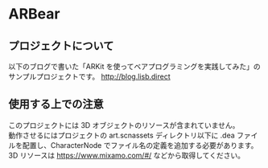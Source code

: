 # ARBear

## プロジェクトについて

以下のブログで書いた「ARKit を使ってベアプログラミングを実践してみた」のサンプルプロジェクトです。
http://blog.lisb.direct

## 使用する上での注意
このプロジェクトには 3D オブジェクトのリソースが含まれていません。  
動作させるにはプロジェクトの art.scnassets ディレクトリ以下に .dea ファイルを配置し、CharacterNode でファイル名の定義を追加する必要があります。  
3D リソースは https://www.mixamo.com/#/ などから取得してください。  

